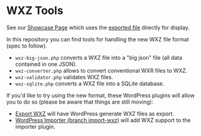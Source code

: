 WXZ Tools
=========

See our [Showcase Page](https://wp-importer.github.io/wxz-tools/showcase.html) which uses the [exported file](https://github.com/wp-importer/wxz-tools/blob/showcase/showcase.json) directly for display.

In this repository you can find tools for handling the new WXZ file format (spec to follow).

- `wxz-big-json.php` converts a WXZ file into a "big json" file (all data contained in one JSON).
- `wxz-converter.php` allows to convert conventional WXR files to WXZ.
- `wxz-validator.php` validates WXZ files.
- `wxz-sqlite.php` converts a WXZ file into a SQLite database.

If you'd like to try using the new format, these WordPress plugins will allow you to do so (please be aware that things are still moving):
- [Export WXZ](https://github.com/akirk/export-wxz) will have WordPress generate WXZ files as export.
- [WordPress Importer (branch import-wxz)](https://github.com/akirk/wordpress-importer/tree/import-wxz) will add WXZ support to the importer plugin.
